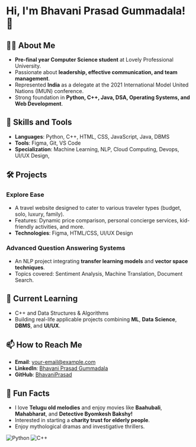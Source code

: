 # Hi, I'm Bhavani Prasad Gummadala! 👋

## 👨‍💻 About Me
- **Pre-final year Computer Science student** at Lovely Professional University.
- Passionate about **leadership, effective communication, and team management**.
- Represented **India** as a delegate at the 2021 International Model United Nations (IMUN) conference.
- Strong foundation in **Python, C++, Java, DSA, Operating Systems, and Web Development**.

## 🔧 Skills and Tools
- **Languages**: Python, C++, HTML, CSS, JavaScript, Java, DBMS
- **Tools**: Figma, Git, VS Code
- **Specialization**: Machine Learning, NLP, Cloud Computing, Devops, UI/UX Design, 

## 🛠️ Projects
### Explore Ease
- A travel website designed to cater to various traveler types (budget, solo, luxury, family).
- Features: Dynamic price comparison, personal concierge services, kid-friendly activities, and more.
- **Technologies**: Figma, HTML/CSS, UI/UX Design

### Advanced Question Answering Systems
- An NLP project integrating **transfer learning models** and **vector space techniques**.
- Topics covered: Sentiment Analysis, Machine Translation, Document Search.

## 🌱 Current Learning
- C++ and Data Structures & Algorithms
- Building real-life applicable projects combining **ML**, **Data Science**, **DBMS**, and **UI/UX**.

## 📫 How to Reach Me
- **Email**: your-email@example.com
- **LinkedIn**: [Bhavani Prasad Gummadala](https://linkedin.com/in/your-profile)
- **GitHub**: [BhavaniPrasad](https://github.com/BhavaniPrasad)

## 🌟 Fun Facts
- I love **Telugu old melodies** and enjoy movies like **Baahubali**, **Mahabharat**, and **Detective Byomkesh Bakshy!**
- Interested in starting a **charity trust for elderly people**.
- Enjoy mythological dramas and investigative thrillers.



![Python](https://img.shields.io/badge/Python-3776AB?style=for-the-badge&logo=python&logoColor=white)
![C++](https://img.shields.io/badge/C++-00599C?style=for-the-badge&logo=cplusplus&logoColor=white)



